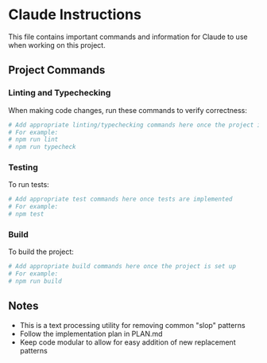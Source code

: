 # Claude Instructions

This file contains important commands and information for Claude to use when working on this project.

## Project Commands

### Linting and Typechecking
When making code changes, run these commands to verify correctness:

```bash
# Add appropriate linting/typechecking commands here once the project is set up
# For example:
# npm run lint
# npm run typecheck
```

### Testing
To run tests:

```bash
# Add appropriate test commands here once tests are implemented
# For example:
# npm test
```

### Build
To build the project:

```bash
# Add appropriate build commands here once the project is set up
# For example:
# npm run build
```

## Notes

- This is a text processing utility for removing common "slop" patterns
- Follow the implementation plan in PLAN.md
- Keep code modular to allow for easy addition of new replacement patterns